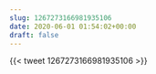 ```yaml
---
slug: 1267273166981935106
date: 2020-06-01 01:54:02+00:00
draft: false
---
```


{{< tweet 1267273166981935106 >}}
